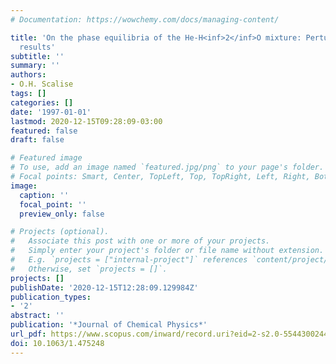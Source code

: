```yaml
---
# Documentation: https://wowchemy.com/docs/managing-content/

title: 'On the phase equilibria of the He-H<inf>2</inf>O mixture: Perturbation theory
  results'
subtitle: ''
summary: ''
authors:
- O.H. Scalise
tags: []
categories: []
date: '1997-01-01'
lastmod: 2020-12-15T09:28:09-03:00
featured: false
draft: false

# Featured image
# To use, add an image named `featured.jpg/png` to your page's folder.
# Focal points: Smart, Center, TopLeft, Top, TopRight, Left, Right, BottomLeft, Bottom, BottomRight.
image:
  caption: ''
  focal_point: ''
  preview_only: false

# Projects (optional).
#   Associate this post with one or more of your projects.
#   Simply enter your project's folder or file name without extension.
#   E.g. `projects = ["internal-project"]` references `content/project/deep-learning/index.md`.
#   Otherwise, set `projects = []`.
projects: []
publishDate: '2020-12-15T12:28:09.129984Z'
publication_types:
- '2'
abstract: ''
publication: '*Journal of Chemical Physics*'
url_pdf: https://www.scopus.com/inward/record.uri?eid=2-s2.0-5544300244&doi=10.1063%2f1.475248&partnerID=40&md5=be74079f15efbd13458f437bd961c6b7
doi: 10.1063/1.475248
---
```

